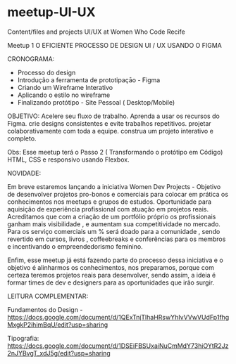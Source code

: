 # meetup-UI-UX
Content/files and projects UI/UX at Women Who Code Recife

Meetup 1
O EFICIENTE PROCESSO DE DESIGN UI / UX USANDO O FIGMA

CRONOGRAMA:
<ul>
  <li>Processo do design</li>
  <li>Introdução a ferramenta de prototipaçāo - Figma</li>
  <li>Criando um Wireframe Interativo</li>
  <li>Aplicando o estilo no wireframe</li>
  <li>Finalizando protótipo - Site Pessoal ( Desktop/Mobile)</li>
</ul>
  

OBJETIVO:
Acelere seu fluxo de trabalho.
Aprenda a usar os recursos do Figma.
crie designs consistentes e evite trabalhos repetitivos.
projetar colaborativamente com toda a equipe.
construa um projeto interativo e completo.

Obs: Esse meetup terá o Passo 2 ( Transformando o protótipo em Código) HTML, CSS e responsivo usando Flexbox.

NOVIDADE:

Em breve estaremos lançando a iniciativa Women Dev Projects - Objetivo de desenvolver projetos pro-bonos e comerciais para colocar em prática os conhecimentos nos meetups e grupos de estudos. Oportunidade para aquisição de experiência profissional com atuação em projetos reais. Acreditamos que com a criação de um portfólio próprio os profissionais ganham mais visibilidade , e aumentam sua competitividade no mercado. Para os serviço comerciais um % será doado para a comunidade , sendo revertido em cursos, livros , coffeebreaks e conferências para os membros e incentivando o empreendedorismo feminino.

Enfim, esse meetup já está fazendo parte do processo dessa iniciativa e o objetivo é alinharmos os conhecimentos, nos preparamos, porque com certeza teremos projetos reais para desenvolver, sendo assim, a ideia é formar times de dev e designers para as oportunidades que irão surgir.

LEITURA COMPLEMENTAR:

Fundamentos do Design - 
https://docs.google.com/document/d/1QExTnjTlhaHRswYhIvVVwVUdFp1fhgMxgkP2ihimBqU/edit?usp=sharing

Tipografia: 
https://docs.google.com/document/d/1DSEiFBSUxaiNuCmMdY73hiOYtR2Jz2nJYBvgT_xdJ5g/edit?usp=sharing
  
